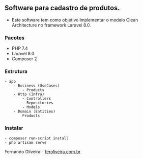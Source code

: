 ## Software para cadastro de produtos.
- Este software tem como objetivo implementar o modelo Clean Architecture no framework Laravel 8.0.

### Pacotes
 - PHP 7.4
 - Laravel 8.0
 - Composer 2

### Estrutura
    - app
        - Business (UseCases)
            - Products
        - Http (Infra)
            - Controllers
            - Repositories
            - Models
        - Domain (Entities)
            Products

### Instalar
    - composer run-script install
    - php artisan serve

Fernando Oliveira - [feroliveira.com.br](http://feroliveira.com.br)